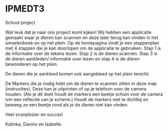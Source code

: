# IPMEDT3
School project 

Wat leuk dat je naar ons project komt kijken! Wij hebben een applicatie gemaakt waar je dieren kan scannen en deze later terug kan vinden in het smoelenboek en op het plein.
Op de homepagina vindt je een stappenplan met 4 stappen die je kan doorlopen om de applicatie te gebruiken. Stap 1 is de informatie over de tekens lezen. Stap 2 is de dieren
scannen. Stap 3 is de dieren aankleden/ informatie over lezen en stap 4 is de dieren bewonderen op het plein.

De dieren die je aankleed komen ook aangekleed op het plein terecht.

De Markers die je nodig hebt om de dieren te scannen zitten in deze map (instructies). Deze kan je uitprinten of op je telefoon voor de camera houden. (Als je dit doet 
houdt de markers een beetje schuin voor de camera ivm een reflectie van je scherm.) Houdt de markers niet te dichtbij en beweeg ze een beetje rond als je de dieren niet
kan vinden.

Veel scanplezier en succes!

Katinka, Davino en Isabelle.
